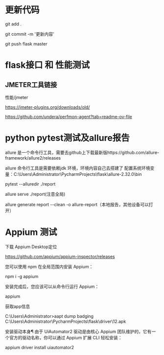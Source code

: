 # 更新代码
git add .

git commit -m '更新内容'

git push flask master

# flask接口 和 性能测试


## JMETER工具链接
性能/jmeter

https://jmeter-plugins.org/downloads/old/

https://github.com/undera/perfmon-agent?tab=readme-ov-file

# python pytest测试及allure报告
allure 是一个命令行工具，需要去github上下载最新版https://github.com/allure-framework/allure2/releases

allure 命令行工具是需要依赖jdk 环境，环境内容自己去搭建了
配置系统环境变量：C:\Users\Administrator\PycharmProjects\flask\allure-2.32.0\bin

pytest --alluredir ./report

allure serve ./report(注意全局)

allure generate report --clean -o allure-report（本地报告，其他设备可以打开）

# Appium 测试

下载 Appium Desktop定位

https://github.com/appium/appium-inspector/releases

您可以使用 npm 在全局范围内安装 Appium：

npm i -g appium

安装完成后，您应该可以从命令行运行 Appium：

appium

获取app信息

C:\Users\Administrator>aapt dump badging C:\Users\Administrator\PycharmProjects\flask\driver\12.apk

安装驱动本身¶
由于 UiAutomator2 驱动是由核心 Appium 团队维护的，它有一个官方的驱动名称，你可以通过 Appium 扩展 CLI 轻松安装：

appium driver install uiautomator2